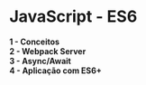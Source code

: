 # JavaScript - ES6

**1 - Conceitos**  
**2 - Webpack Server**  
**3 - Async/Await**  
**4 - Aplicação com ES6+**  